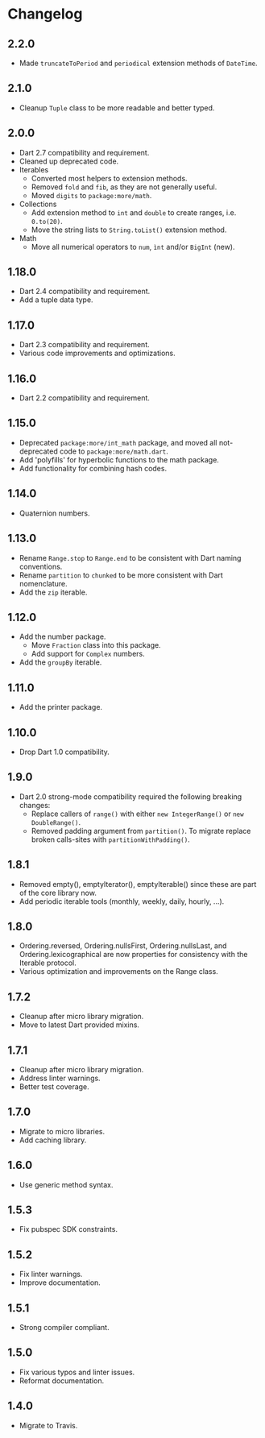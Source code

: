 # Changelog

## 2.2.0

* Made `truncateToPeriod` and `periodical` extension methods of `DateTime`.

## 2.1.0

* Cleanup `Tuple` class to be more readable and better typed.

## 2.0.0

* Dart 2.7 compatibility and requirement.
* Cleaned up deprecated code.
* Iterables
    * Converted most helpers to extension methods.
    * Removed `fold` and `fib`, as they are not generally useful.
    * Moved `digits` to `package:more/math`.
* Collections
    * Add extension method to `int` and `double` to create ranges, i.e. `0.to(20)`.
    * Move the string lists to `String.toList()` extension method.
* Math
    * Move all numerical operators to `num`, `ìnt` and/or `BigInt` (new).

## 1.18.0

* Dart 2.4 compatibility and requirement.
* Add a tuple data type.

## 1.17.0

* Dart 2.3 compatibility and requirement.
* Various code improvements and optimizations.

## 1.16.0

* Dart 2.2 compatibility and requirement.

## 1.15.0

* Deprecated `package:more/int_math` package, and moved all not-deprecated code to `package:more/math.dart`.
* Add 'polyfills' for hyperbolic functions to the math package.
* Add functionality for combining hash codes.

## 1.14.0

* Quaternion numbers.

## 1.13.0

* Rename `Range.stop` to `Range.end` to be consistent with Dart naming conventions.
* Rename `partition` to `chunked` to be more consistent with Dart nomenclature.
* Add the `zip` iterable.

## 1.12.0

* Add the number package.
  * Move `Fraction` class into this package.
  * Add support for `Complex` numbers. 
* Add the `groupBy` iterable.

## 1.11.0

* Add the printer package.

## 1.10.0

* Drop Dart 1.0 compatibility.

## 1.9.0

* Dart 2.0 strong-mode compatibility required the following breaking changes:
  * Replace callers of `range()` with either `new IntegerRange()` or 
    `new DoubleRange()`.
  * Removed padding argument from `partition()`. To migrate replace broken
    calls-sites with `partitionWithPadding()`.

## 1.8.1

* Removed empty(), emptyIterator(), emptyIterable() since these are part of the core library now.
* Add periodic iterable tools (monthly, weekly, daily, hourly, ...).

## 1.8.0

* Ordering.reversed, Ordering.nullsFirst, Ordering.nullsLast, and Ordering.lexicographical
  are now properties for consistency with the Iterable protocol.
* Various optimization and improvements on the Range class.

## 1.7.2

* Cleanup after micro library migration.
* Move to latest Dart provided mixins.

## 1.7.1

* Cleanup after micro library migration.
* Address linter warnings.
* Better test coverage.

## 1.7.0

* Migrate to micro libraries.
* Add caching library.

## 1.6.0

* Use generic method syntax.

## 1.5.3

* Fix pubspec SDK constraints.

## 1.5.2

* Fix linter warnings.
* Improve documentation.

## 1.5.1

* Strong compiler compliant.

## 1.5.0

* Fix various typos and linter issues.
* Reformat documentation.

## 1.4.0

* Migrate to Travis.